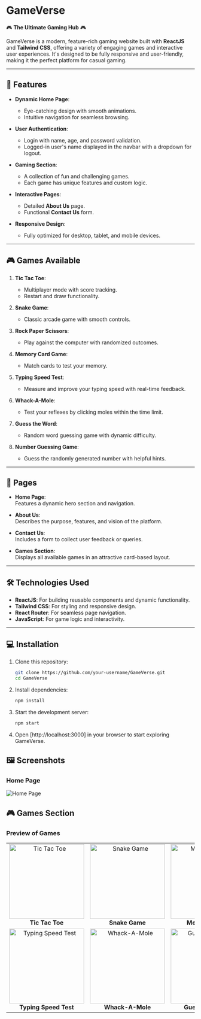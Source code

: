 # **GameVerse**  
🎮 **The Ultimate Gaming Hub** 🎮  

GameVerse is a modern, feature-rich gaming website built with **ReactJS** and **Tailwind CSS**, offering a variety of engaging games and interactive user experiences. It's designed to be fully responsive and user-friendly, making it the perfect platform for casual gaming.  

---

## 🚀 **Features**  

- **Dynamic Home Page**:  
  - Eye-catching design with smooth animations.  
  - Intuitive navigation for seamless browsing.  

- **User Authentication**:  
  - Login with name, age, and password validation.  
  - Logged-in user's name displayed in the navbar with a dropdown for logout.  

- **Gaming Section**:  
  - A collection of fun and challenging games.  
  - Each game has unique features and custom logic.  

- **Interactive Pages**:  
  - Detailed **About Us** page.  
  - Functional **Contact Us** form.  

- **Responsive Design**:  
  - Fully optimized for desktop, tablet, and mobile devices.  

---

## 🎮 **Games Available**  

1. **Tic Tac Toe**:  
   - Multiplayer mode with score tracking.  
   - Restart and draw functionality.  

2. **Snake Game**:  
   - Classic arcade game with smooth controls.  

3. **Rock Paper Scissors**:  
   - Play against the computer with randomized outcomes.  

4. **Memory Card Game**:  
   - Match cards to test your memory.  

5. **Typing Speed Test**:  
   - Measure and improve your typing speed with real-time feedback.  

6. **Whack-A-Mole**:  
   - Test your reflexes by clicking moles within the time limit.  

7. **Guess the Word**:  
   - Random word guessing game with dynamic difficulty.  
 
8. **Number Guessing Game**:  
    - Guess the randomly generated number with helpful hints.  

---

## 📄 **Pages**  

- **Home Page**:  
  Features a dynamic hero section and navigation.  

- **About Us**:  
  Describes the purpose, features, and vision of the platform.  

- **Contact Us**:  
  Includes a form to collect user feedback or queries.  

- **Games Section**:  
  Displays all available games in an attractive card-based layout.  

---

## 🛠 **Technologies Used**  

- **ReactJS**: For building reusable components and dynamic functionality.  
- **Tailwind CSS**: For styling and responsive design.  
- **React Router**: For seamless page navigation.  
- **JavaScript**: For game logic and interactivity.  

---

## 💻 **Installation**  

1. Clone this repository:  
   ```bash
   git clone https://github.com/your-username/GameVerse.git
   cd GameVerse
2. Install dependencies:
    ```bash
    npm install
3.  Start the development server:
    ```bash
    npm start
4. Open [http://localhost:3000] in your browser to start exploring GameVerse.

## 🖼 Screenshots  

### Home Page  
![Home Page](./public/screenshots/HomePage.png)  

## 🎮 Games Section  

### Preview of Games  

<table>
  <tr>
    <td align="center">
      <img src="./public/screenshots/Tic-Tac-Toe game.png" alt="Tic Tac Toe" width="200px">
      <br>
      <b>Tic Tac Toe</b>
    </td>
    <td align="center">
      <img src="./public/screenshots/Snake Game.png" alt="Snake Game" width="200px">
      <br>
      <b>Snake Game</b>
    </td>
    <td align="center">
      <img src="./public/screenshots/Memory game.png" alt="Memory Game" width="200px">
      <br>
      <b>Memory Game</b>
    </td>
  </tr>
  <tr>
    <td align="center">
      <img src="./public/screenshots/Typing Speed Test.png" alt="Typing Speed Test" width="200px">
      <br>
      <b>Typing Speed Test</b>
    </td>
    <td align="center">
      <img src="./public/screenshots/Whake-a-mole.png" alt="Whack-A-Mole" width="200px">
      <br>
      <b>Whack-A-Mole</b>
    </td>
    <td align="center">
      <img src="./public/screenshots/Guess The Word.png" alt="Guess The Word" width="200px">
      <br>
      <b>Guess The Word</b>
    </td>
    <td align="center">
      <img src="./public/screenshots/Rock Paper Scissors.png" alt="Rock Paper Scissors" width="200px">
      <br>
      <b>Rock Paper Scissors</b>
    </td>
    <td align="center">
      <img src="./public/screenshots/Guess The Number.png" alt="Guess The Number" width="200px">
      <br>
      <b>Guess The Number</b>
    </td>
  </tr>
</table>

